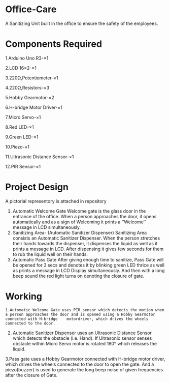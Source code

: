 # Office-Care
A Sanitizing Unit built in the office to ensure the safety of the employees.
# Components Required
   1.Arduino Uno R3-×1
   
   2.LCD 16×2-×1
   
   3.220Ω,Potentiometer-×1
   
   4.220Ω,Resistors-×3
   
   5.Hobby Gearmotor-×2
   
   6.H-bridge Motor Driver-×1
   
   7.Micro Servo-×1
   
   8.Red LED-×1
   
   9.Green LED-×1
   
  10.Piezo-×1
  
  11.Ultrasonic Distance Sensor-×1 
  
  12.PIR Sensor-×1

#  Project Design
A pictorial representory is attached in repository
1.	Automatic Welcome Gate
      Welcome gate is the glass door in the entrance of the office. When a person approaches the door, it opens automatically and as a sign of Welcoming it prints a ‘’Welcome’’         message in LCD simultaneously. 
2.	Sanitizing Area- (Automatic Sanitizer Dispenser)
      Sanitizing Area consists an Automatic Sanitizer Dispenser. When the person stretches their hands towards the dispenser, it dispenses the liquid as well as it prints a             message in LCD. After dispensing it gives few seconds for them to rub the liquid well on their hands. 
3.	Automatic Pass Gate
      After giving enough time to sanitize, Pass Gate will be opened for 3 secs and denotes it by blinking green LED thrice as well as prints a message in LCD Display
      simultaneously. And then with a long beep sound the red light turns on denoting the closure of gate. 
 #  Working
    1.Automatic Welcome Gate uses PIR sensor which detects the motion when a person approaches the door and is opened using a Hobby Gearmotor connected with H-bridge    motordriver, which drives the wheels connected to the door.
    
   2. Automatic Sanitizer Dispenser uses an Ultrasonic Distance Sensor which detects the obstacle (i.e. Hand). If Ultrasonic sensor senses obstacle within Micro Servo motor is         rotated 180° which releases the liquid.
   
   3.Pass gate uses a Hobby Gearmotor connected with H-bridge motor driver, which drives the wheels connected to the door to open the gate. And a piezo(buzzer) is used to            generate the long beep noise of given frequencies after the closure of Gate.

  


 

	       
